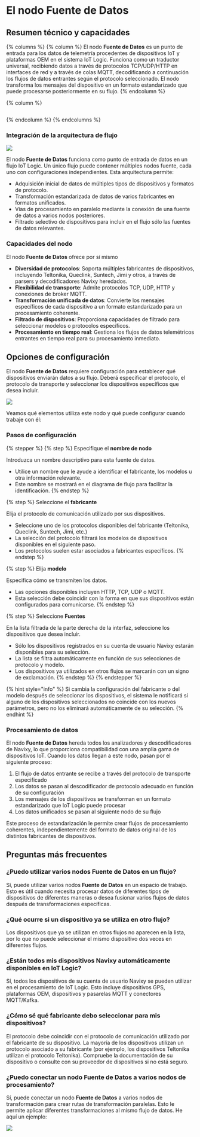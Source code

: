 # El nodo Fuente de Datos

## Resumen técnico y capacidades

{% columns %}
{% column %}
El nodo **Fuente de Datos** es un punto de entrada para los datos de telemetría procedentes de dispositivos IoT y plataformas OEM en el sistema IoT Logic. Funciona como un traductor universal, recibiendo datos a través de protocolos TCP/UDP/HTTP en interfaces de red y a través de colas MQTT, decodificando a continuación los flujos de datos entrantes según el protocolo seleccionado. El nodo transforma los mensajes del dispositivo en un formato estandarizado que puede procesarse posteriormente en su flujo.
{% endcolumn %}

{% column %}
<figure><img src="../../../../.gitbook/assets/image (1).png" alt=""><figcaption></figcaption></figure>
{% endcolumn %}
{% endcolumns %}

### Integración de la arquitectura de flujo

![](../../../../gua-del-usuario/cuenta/iot-logic/gestin-de-flujos/attachments/Data-source-in-flow.webp)

El nodo **Fuente de Datos** funciona como punto de entrada de datos en un flujo IoT Logic. Un único flujo puede contener múltiples nodos fuente, cada uno con configuraciones independientes. Esta arquitectura permite:

* Adquisición inicial de datos de múltiples tipos de dispositivos y formatos de protocolo.
* Transformación estandarizada de datos de varios fabricantes en formatos unificados.
* Vías de procesamiento en paralelo mediante la conexión de una fuente de datos a varios nodos posteriores.
* Filtrado selectivo de dispositivos para incluir en el flujo sólo las fuentes de datos relevantes.

### Capacidades del nodo

El nodo **Fuente de Datos** ofrece por sí mismo

* **Diversidad de protocolos**: Soporta múltiples fabricantes de dispositivos, incluyendo Teltonika, Queclink, Suntech, Jimi y otros, a través de parsers y decodificadores Navixy heredados.
* **Flexibilidad de transporte**: Admite protocolos TCP, UDP, HTTP y conexiones de broker MQTT.
* **Transformación unificada de datos**: Convierte los mensajes específicos de cada dispositivo a un formato estandarizado para un procesamiento coherente.
* **Filtrado de dispositivos**: Proporciona capacidades de filtrado para seleccionar modelos o protocolos específicos.
* **Procesamiento en tiempo real**: Gestiona los flujos de datos telemétricos entrantes en tiempo real para su procesamiento inmediato.

## Opciones de configuración

El nodo **Fuente de Datos** requiere configuración para establecer qué dispositivos enviarán datos a su flujo. Deberá especificar el protocolo, el protocolo de transporte y seleccionar los dispositivos específicos que desea incluir.

![](../../../../gua-del-usuario/cuenta/iot-logic/gestin-de-flujos/attachments/image-20250403-160159.png)

Veamos qué elementos utiliza este nodo y qué puede configurar cuando trabaje con él:

### Pasos de configuración

{% stepper %}
{% step %}
Especifique el **nombre de nodo**

Introduzca un nombre descriptivo para esta fuente de datos.

* Utilice un nombre que le ayude a identificar el fabricante, los modelos u otra información relevante.
* Este nombre se mostrará en el diagrama de flujo para facilitar la identificación.
{% endstep %}

{% step %}
Seleccione el **fabricante**

Elija el protocolo de comunicación utilizado por sus dispositivos.

* Seleccione uno de los protocolos disponibles del fabricante (Teltonika, Queclink, Suntech, Jimi, etc.)
* La selección del protocolo filtrará los modelos de dispositivos disponibles en el siguiente paso.
* Los protocolos suelen estar asociados a fabricantes específicos.
{% endstep %}

{% step %}
Elija **modelo**

Especifica cómo se transmiten los datos.

* Las opciones disponibles incluyen HTTP, TCP, UDP o MQTT.
* Esta selección debe coincidir con la forma en que sus dispositivos están configurados para comunicarse.
{% endstep %}

{% step %}
Seleccione **Fuentes**

&#x20;En la lista filtrada de la parte derecha de la interfaz, seleccione los dispositivos que desea incluir.

* Sólo los dispositivos registrados en su cuenta de usuario Navixy estarán disponibles para su selección.
* La lista se filtra automáticamente en función de sus selecciones de protocolo y modelo.
* Los dispositivos ya utilizados en otros flujos se marcarán con un signo de exclamación.
{% endstep %}
{% endstepper %}

{% hint style="info" %}
Si cambia la configuración del fabricante o del modelo después de seleccionar los dispositivos, el sistema le notificará si alguno de los dispositivos seleccionados no coincide con los nuevos parámetros, pero no los eliminará automáticamente de su selección.
{% endhint %}

### Procesamiento de datos

El nodo **Fuente de Datos** hereda todos los analizadores y descodificadores de Navixy, lo que proporciona compatibilidad con una amplia gama de dispositivos IoT. Cuando los datos llegan a este nodo, pasan por el siguiente proceso:

1. El flujo de datos entrante se recibe a través del protocolo de transporte especificado
2. Los datos se pasan al descodificador de protocolo adecuado en función de su configuración
3. Los mensajes de los dispositivos se transforman en un formato estandarizado que IoT Logic puede procesar
4. Los datos unificados se pasan al siguiente nodo de su flujo

Este proceso de estandarización le permite crear flujos de procesamiento coherentes, independientemente del formato de datos original de los distintos fabricantes de dispositivos.

## Preguntas más frecuentes

### ¿Puedo utilizar varios nodos Fuente de Datos en un flujo?

Sí, puede utilizar varios nodos **Fuente de Datos** en un espacio de trabajo. Esto es útil cuando necesita procesar datos de diferentes tipos de dispositivos de diferentes maneras o desea fusionar varios flujos de datos después de transformaciones específicas.

### ¿Qué ocurre si un dispositivo ya se utiliza en otro flujo?

Los dispositivos que ya se utilizan en otros flujos no aparecen en la lista, por lo que no puede seleccionar el mismo dispositivo dos veces en diferentes flujos.

### ¿Están todos mis dispositivos Navixy automáticamente disponibles en IoT Logic?

Sí, todos los dispositivos de su cuenta de usuario Navixy se pueden utilizar en el procesamiento de IoT Logic. Esto incluye dispositivos GPS, plataformas OEM, dispositivos y pasarelas MQTT y conectores MQTT/Kafka.

### ¿Cómo sé qué fabricante debo seleccionar para mis dispositivos?

El protocolo debe coincidir con el protocolo de comunicación utilizado por el fabricante de su dispositivo. La mayoría de los dispositivos utilizan un protocolo asociado a su fabricante (por ejemplo, los dispositivos Teltonika utilizan el protocolo Teltonika). Compruebe la documentación de su dispositivo o consulte con su proveedor de dispositivos si no está seguro.

### ¿Puedo conectar un nodo Fuente de Datos a varios nodos de procesamiento?

Sí, puede conectar un nodo **Fuente de Datos** a varios nodos de transformación para crear rutas de transformación paralelas. Esto le permite aplicar diferentes transformaciones al mismo flujo de datos. He aquí un ejemplo:

![](../../../../gua-del-usuario/cuenta/iot-logic/gestin-de-flujos/attachments/image-20250404-075539.png)
